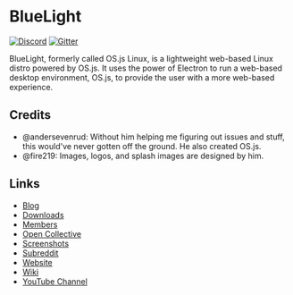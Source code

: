 # BlueLight

[![Discord](https://img.shields.io/discord/524748448357023745.svg?style=for-the-badge)](https://discord.gg/ABey2Xc)
[![Gitter](https://img.shields.io/gitter/room/TheBlueLightOS/community.svg?style=for-the-badge)](https://gitter.im/TheBlueLightOS/community?utm_source=share-link&utm_medium=link&utm_campaign=share-link)

BlueLight, formerly called OS.js Linux, is a lightweight web-based Linux distro powered by OS.js. It uses the power of Electron to run a web-based desktop environment, OS.js, to provide the user with a more web-based experience.

## Credits
* @andersevenrud: Without him helping me figuring out issues and stuff, this would've never gotten off the ground. He also created OS.js.
* @fire219: Images, logos, and splash images are designed by him.

## Links
* [Blog](/blog)
* [Downloads](/downloads)
* [Members](/members)
* [Open Collective](https://opencollective.com/bluelight-maintainers)
* [Screenshots](https://github.com/BlueLightOS/bluelight/wiki/Screenshots)
* [Subreddit](https://www.reddit.com/r/BlueLightOS/)
* [Website](https://bluelightos.github.io/)
* [Wiki](https://github.com/BlueLightOS/bluelight/wiki/)
* [YouTube Channel](https://www.youtube.com/channel/UCzCxZJvE42B6UU6NfyCR5oQ/)
